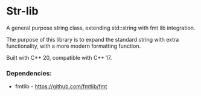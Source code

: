 # Str-lib
A general purpose string class, extending std::string with fmt lib integration.

The purpose of this library is to expand the standard string with extra functionality,
with a more modern formatting function.

Built with C++ 20, compatible with C++ 17.

### Dependencies:

* fmtlib - https://github.com/fmtlib/fmt